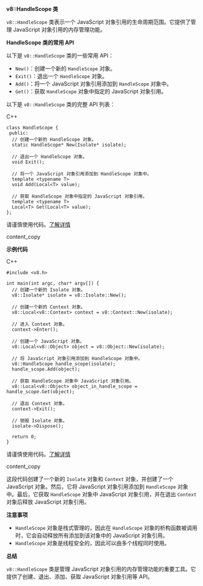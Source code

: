 **v8::HandleScope 类**

`v8::HandleScope` 类表示一个 JavaScript 对象引用的生命周期范围。它提供了管理 JavaScript 对象引用的内存管理功能。

**HandleScope 类的常用 API**

以下是 `v8::HandleScope` 类的一些常用 API：

- `New()`：创建一个新的 `HandleScope` 对象。
- `Exit()`：退出一个 `HandleScope` 对象。
- `Add()`：将一个 JavaScript 对象引用添加到 `HandleScope` 对象中。
- `Get()`：获取 `HandleScope` 对象中指定的 JavaScript 对象引用。

以下是 `v8::HandleScope` 类的完整 API 列表：

C++

```
class HandleScope {
 public:
  // 创建一个新的 HandleScope 对象。
  static HandleScope* New(Isolate* isolate);

  // 退出一个 HandleScope 对象。
  void Exit();

  // 将一个 JavaScript 对象引用添加到 HandleScope 对象中。
  template <typename T>
  void Add(Local<T> value);

  // 获取 HandleScope 对象中指定的 JavaScript 对象引用。
  template <typename T>
  Local<T> Get(Local<T> value);
};
```

请谨慎使用代码。[了解详情](https://bard.google.com/faq#coding)

content_copy

**示例代码**

C++

```
#include <v8.h>

int main(int argc, char* argv[]) {
  // 创建一个新的 Isolate 对象。
  v8::Isolate* isolate = v8::Isolate::New();

  // 创建一个新的 Context 对象。
  v8::Local<v8::Context> context = v8::Context::New(isolate);

  // 进入 Context 对象。
  context->Enter();

  // 创建一个 JavaScript 对象。
  v8::Local<v8::Object> object = v8::Object::New(isolate);

  // 将 JavaScript 对象引用添加到 HandleScope 对象中。
  v8::HandleScope handle_scope(isolate);
  handle_scope.Add(object);

  // 获取 HandleScope 对象中 JavaScript 对象引用。
  v8::Local<v8::Object> object_in_handle_scope = handle_scope.Get(object);

  // 退出 Context 对象。
  context->Exit();

  // 销毁 Isolate 对象。
  isolate->Dispose();

  return 0;
}
```

请谨慎使用代码。[了解详情](https://bard.google.com/faq#coding)

content_copy

这段代码创建了一个新的 `Isolate` 对象和 `Context` 对象，并创建了一个 JavaScript 对象。然后，它将 JavaScript 对象引用添加到 `HandleScope` 对象中。最后，它获取 `HandleScope` 对象中 JavaScript 对象引用，并在退出 `Context` 对象后释放 JavaScript 对象引用。

**注意事项**

- `HandleScope` 对象是栈式管理的，因此在 `HandleScope` 对象的析构函数被调用时，它会自动释放所有添加到该对象中的 JavaScript 对象引用。
- `HandleScope` 对象是线程安全的，因此可以由多个线程同时使用。

**总结**

`v8::HandleScope` 类是管理 JavaScript 对象引用的内存管理功能的重要工具。它提供了创建、退出、添加、获取 JavaScript 对象引用等 API。